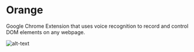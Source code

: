 # Orange
Google Chrome Extension that uses voice recognition to record and control DOM elements on any webpage. 

![alt-text](https://giphy.com/gifs/fWqZDxOKA3z6ALFACU/html5)
